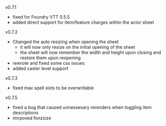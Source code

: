 v0.7.1
 - fixed for Foundry VTT 0.5.5
 - added direct support for item/feature charges within the actor sheet
 
v0.7.2
  - Changed the auto resizing when opening the sheet
    - it will now only resize on the initial opening of the sheet
    - the sheet will now remember the width and height upon closing and restore them upon reopening
  - rewrote and fixed some css issues
  - added caster level support
  
v0.7.3
 - fixed max spell slots to be overwritable

v0.7.5
 - fixed a bug that caused unnessesary rerenders when toggling item descriptions
 - imrpoved fonzsize
